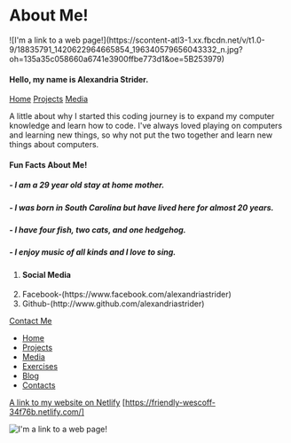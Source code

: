 <!DOCTYPE HTML>
<html>
 <head>
 <title> About Allie! </title>
 </head>
 <body>
<h1> About Me! </h1>
![I'm a link to a web page!](https://scontent-atl3-1.xx.fbcdn.net/v/t1.0-9/18835791_1420622964665854_196340579656043332_n.jpg?oh=135a35c058660a6741e3900ffbe773d1&oe=5B253979)

<h4> Hello, my name is Alexandria Strider. </h4>
<nav>
 <a href = "/Home/">Home</a>
 <a href = "/Projects/">Projects</a>
 <a href = "/Media/">Media</a>
</nav>


<p> A little about why I started this coding journey is to expand my computer knowledge and learn how to code. I've always loved playing on computers and learning new things, so why not put the two together and learn new things about computers.</p>

<h4> Fun Facts About Me! </h4>
<h5>- I am a 29 year old stay at home mother. </h5>
<h5>- I was born in South Carolina but have lived here for almost 20 years. </h5>
<h5>- I have four fish, two cats, and one hedgehog. </h5>
<h5>- I enjoy music of all kinds and I love to sing. </h5>


<ol>
 <li><h4>Social Media</h4></li>
 <li>Facebook-(https://www.facebook.com/alexandriastrider)</li>
 <li>Github-(http://www.github.com/alexandriastrider)</li>
</ol>
<a href="mailto:alexandria.strider@yahoo.com?Subject=Contact%20Form">Contact Me</a>


<div class="navigation">
  <ul>
   <li><a href = "index.html">Home</a></li>
   <li><a href = "projects/index.html">Projects</a></li>
   <li><a href = "Media/index.html">Media</a></li>
   <li><a href= "exercises">Exercises</a></li>
   <li><a href= "blog">Blog</a></li>
   <li><a href= "Contacts">Contacts</a></li>
 </ul>
</div>


</body>
</html>








<a href="(https://friendly-wescoff-34f76b.netlify.com/)">A link to my website on Netlify</a>
[https://friendly-wescoff-34f76b.netlify.com/]


![I'm a link to a web page!](https://scontent-atl3-1.xx.fbcdn.net/v/t1.0-9/18835791_1420622964665854_196340579656043332_n.jpg?oh=135a35c058660a6741e3900ffbe773d1&oe=5B253979)

 
